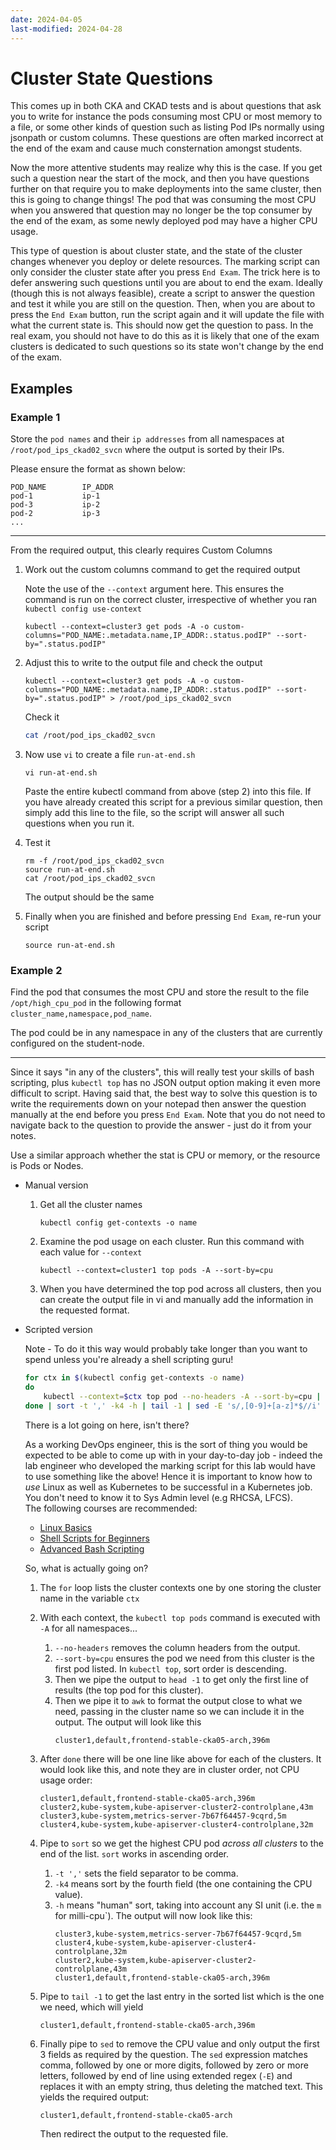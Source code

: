 ```yaml
---
date: 2024-04-05
last-modified: 2024-04-28
---
```

# Cluster State Questions

This comes up in both CKA and CKAD tests and is about questions that ask you to write for instance the pods consuming most CPU or most memory to a file, or some other kinds of question such as listing Pod IPs normally using jsonpath or custom columns. These questions are often marked incorrect at the end of the exam and cause much consternation amongst students.

Now the more attentive students may realize why this is the case. If you get such a question near the start of the mock, and then you have questions further on that require you to make deployments into the same cluster, then this is going to change things! The pod that was consuming the most CPU when you answered that question may no longer be the top consumer by the end of the exam, as some newly deployed pod may have a higher CPU usage.

This type of question is about cluster state, and the state of the cluster changes whenever you deploy or delete resources. The marking script can only consider the cluster state after you press `End Exam`. The trick here is to defer answering such questions until you are about to end the exam. Ideally (though this is not always feasible), create a script to answer the question and test it while you are still on the question. Then, when you are about to press the `End Exam` button, run the script again and it will update the file with what the current state is. This should now get the question to pass. In the real exam, you should not have to do this as it is likely that one of the exam clusters is dedicated to such questions so its state won't change by the end of the exam.

## Examples

### Example 1

Store the `pod names` and their `ip addresses` from all namespaces at `/root/pod_ips_ckad02_svcn` where the output is sorted by their IPs.

Please ensure the format as shown below:
```
POD_NAME        IP_ADDR
pod-1           ip-1
pod-3           ip-2
pod-2           ip-3
...
```
---
From the required output, this clearly requires Custom Columns

1. Work out the custom columns command to get the required output

    Note the use of the `--context` argument here. This ensures the command is run on the correct cluster, irrespective of whether you ran `kubectl config use-context`

    ```
    kubectl --context=cluster3 get pods -A -o custom-columns="POD_NAME:.metadata.name,IP_ADDR:.status.podIP" --sort-by=".status.podIP"
    ```

1.  Adjust this to write to the output file and check the output

    ```
    kubectl --context=cluster3 get pods -A -o custom-columns="POD_NAME:.metadata.name,IP_ADDR:.status.podIP" --sort-by=".status.podIP" > /root/pod_ips_ckad02_svcn
    ```

    Check it
    ```bash
    cat /root/pod_ips_ckad02_svcn
    ```

1.  Now use `vi` to create a file `run-at-end.sh`

    ```
    vi run-at-end.sh
    ```

    Paste the entire kubectl command from above (step 2) into this file. If you have already created this script for a previous similar question, then simply add this line to the file, so the script will answer all such questions when you run it.

1.  Test it

    ```
    rm -f /root/pod_ips_ckad02_svcn
    source run-at-end.sh
    cat /root/pod_ips_ckad02_svcn
    ```

    The output should be the same

1.  Finally when you are finished and before pressing `End Exam`, re-run your script

    ```
    source run-at-end.sh
    ```

### Example 2

Find the pod that consumes the most CPU and store the result to the file `/opt/high_cpu_pod` in the following format<br/>`cluster_name,namespace,pod_name`.

The pod could be in any namespace in any of the clusters that are currently configured on the student-node.

---

Since it says "in any of the clusters", this will really test your skills of bash scripting, plus `kubectl top` has no JSON output option making it even more difficult to script. Having said that, the best way to solve this question is to write the requirements down on your notepad then answer the question manually at the end before you press `End Exam`. Note that you do not need to navigate back to the question to provide the answer - just do it from your notes.

Use a similar approach whether the stat is CPU or memory, or the resource is Pods or Nodes.

* Manual version
    1. Get all the cluster names

        ```
        kubectl config get-contexts -o name
        ```

    1.  Examine the pod usage on each cluster. Run this command with each value for `--context`

        ```
        kubectl --context=cluster1 top pods -A --sort-by=cpu
        ```

    1. When you have determined the top pod across all clusters, then you can create the output file in vi and manually add the information in the requested format.

* Scripted version

    Note - To do it this way would probably take longer than you want to spend unless you're already a shell scripting guru!

    ```bash
    for ctx in $(kubectl config get-contexts -o name)
    do
        kubectl --context=$ctx top pod --no-headers -A --sort-by=cpu | head -1 | awk -v ctx=$ctx '{printf "%s,%s,%s,%s\n", ctx, $1, $2, $3}'
    done | sort -t ',' -k4 -h | tail -1 | sed -E 's/,[0-9]+[a-z]*$//i' > /opt/high_cpu_pod
    ```

    There is a lot going on here, isn't there?

    As a working DevOps engineer, this is the sort of thing you would be expected to be able to come up with in your day-to-day job - indeed the lab engineer who developed the marking script for this lab would have to use something like the above! Hence it is important to know how to *use* Linux as well as Kubernetes to be successful in a Kubernetes job. You don't need to know it to Sys Admin level (e.g RHCSA, LFCS).<br/>The following courses are recommended:
    * [Linux Basics](https://kodekloud.com/courses/the-linux-basics-course/)
    * [Shell Scripts for Beginners](https://kodekloud.com/courses/shell-scripts-for-beginners/)
    * [Advanced Bash Scripting](https://kodekloud.com/courses/advanced-bash-scripting/)

    So, what is actually going on?

    1. The `for` loop lists the cluster contexts one by one storing the cluster name in the variable `ctx`
    1. With each context, the `kubectl top pods` command is executed with `-A` for all namespaces...
        1. `--no-headers` removes the column headers from the output.
        1. `--sort-by=cpu` ensures the pod we need from this cluster is the first pod listed. In `kubectl top`, sort order is descending.
        1. Then we pipe the output to `head -1` to get only the first line of results (the top pod for this cluster).
        1. Then we pipe it to `awk` to format the output close to what we need, passing in the cluster name so we can include it in the output. The output will look like this
            ```
            cluster1,default,frontend-stable-cka05-arch,396m
            ```
    1. After `done` there will be one line like above for each of the clusters. It would look like this, and note they are in cluster order, not CPU usage order:
        ```text
        cluster1,default,frontend-stable-cka05-arch,396m
        cluster2,kube-system,kube-apiserver-cluster2-controlplane,43m
        cluster3,kube-system,metrics-server-7b67f64457-9cqrd,5m
        cluster4,kube-system,kube-apiserver-cluster4-controlplane,32m
        ```
    1. Pipe to `sort` so we get the highest CPU pod *across all clusters* to the end of the list. `sort` works in ascending order.
        1. `-t ','` sets the field separator to be comma.
        1. `-k4` means sort by the fourth field (the one containing the CPU value).
        1. `-h` means "human" sort, taking into account any SI unit (i.e. the `m` for milli-cpu`). The output will now look like this:
            ```text
            cluster3,kube-system,metrics-server-7b67f64457-9cqrd,5m
            cluster4,kube-system,kube-apiserver-cluster4-controlplane,32m
            cluster2,kube-system,kube-apiserver-cluster2-controlplane,43m
            cluster1,default,frontend-stable-cka05-arch,396m
            ```

    1. Pipe to `tail -1` to get the last entry in the sorted list which is the one we need, which will yield
        ```
        cluster1,default,frontend-stable-cka05-arch,396m
        ```
    1. Finally pipe to `sed` to remove the CPU value and only output the first 3 fields as required by the question. The `sed` expression matches comma, followed by one or more digits, followed by zero or more letters, followed by end of line using extended regex (`-E`) and replaces it with an empty string, thus deleting the matched text. This yields the required output:
        ```
        cluster1,default,frontend-stable-cka05-arch
        ```
        Then redirect the output to the requested file.
